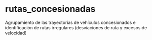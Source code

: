# rutas_concesionadas
 Agrupamiento de las trayectorias de vehículos concesionados e identificación de rutas irregulares (desviaciones de ruta y excesos de velocidad)

